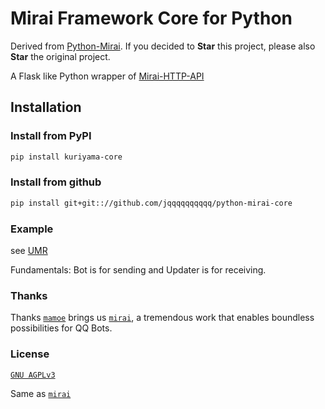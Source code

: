 # Mirai Framework Core for Python

Derived from [Python-Mirai](https://github.com/Chenwe-i-lin/python-mirai). If you decided to **Star** this project, please
 also **Star** the original project.

A Flask like Python wrapper of [Mirai-HTTP-API](https://github.com/mamoe/mirai-api-http)

## Installation

### Install from PyPI

``` bash
pip install kuriyama-core
```

### Install from github

``` bash
pip install git+git:://github.com/jqqqqqqqqqq/python-mirai-core
```

### Example

see [UMR](https://github.com/jqqqqqqqqqq/UnifiedMessageRelay/blob/dev-4.0/src/Driver/Mirai/__init__.py)

Fundamentals: Bot is for sending and Updater is for receiving.

### Thanks 

Thanks [`mamoe`](https://github.com/mamoe) brings us [`mirai`](https://github.com/mamoe/mirai), a tremendous work that 
enables boundless possibilities for QQ Bots. 

### License

[`GNU AGPLv3`](https://choosealicense.com/licenses/agpl-3.0/) 
 
Same as [`mirai`](https://github.com/mamoe/mirai) 
